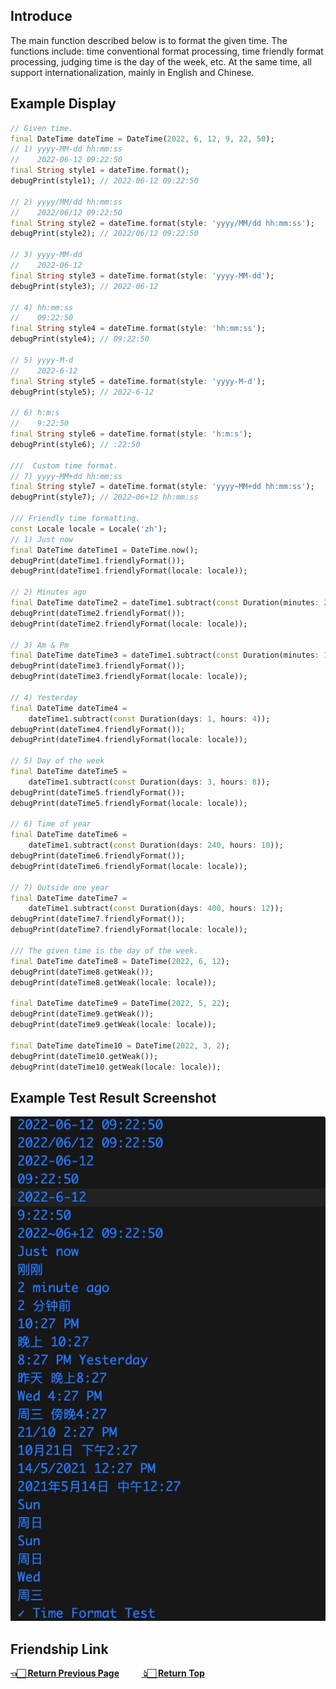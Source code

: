 <p id='jump'></p>

## Introduce
The main function described below is to format the given time. The functions include: time conventional format processing, time friendly format processing, judging time is the day of the week, etc. At the same time, all support internationalization, mainly in English and Chinese.

## Example Display
```dart
// Given time.
final DateTime dateTime = DateTime(2022, 6, 12, 9, 22, 50);
// 1) yyyy-MM-dd hh:mm:ss
//    2022-06-12 09:22:50
final String style1 = dateTime.format();
debugPrint(style1); // 2022-06-12 09:22:50

// 2) yyyy/MM/dd hh:mm:ss
//    2022/06/12 09:22:50
final String style2 = dateTime.format(style: 'yyyy/MM/dd hh:mm:ss');
debugPrint(style2); // 2022/06/12 09:22:50

// 3) yyyy-MM-dd
//    2022-06-12 
final String style3 = dateTime.format(style: 'yyyy-MM-dd');
debugPrint(style3); // 2022-06-12

// 4) hh:mm:ss
//    09:22:50
final String style4 = dateTime.format(style: 'hh:mm:ss');
debugPrint(style4); // 09:22:50

// 5) yyyy-M-d
//    2022-6-12 
final String style5 = dateTime.format(style: 'yyyy-M-d');
debugPrint(style5); // 2022-6-12

// 6) h:m:s
//    9:22:50 
final String style6 = dateTime.format(style: 'h:m:s');
debugPrint(style6); // :22:50

///  Custom time format.
// 7) yyyy~MM+dd hh:mm:ss
final String style7 = dateTime.format(style: 'yyyy~MM+dd hh:mm:ss');
debugPrint(style7); // 2022~06+12 hh:mm:ss

/// Friendly time formatting.
const Locale locale = Locale('zh');
// 1) Just now
final DateTime dateTime1 = DateTime.now();
debugPrint(dateTime1.friendlyFormat());
debugPrint(dateTime1.friendlyFormat(locale: locale));

// 2) Minutes ago
final DateTime dateTime2 = dateTime1.subtract(const Duration(minutes: 2));
debugPrint(dateTime2.friendlyFormat());
debugPrint(dateTime2.friendlyFormat(locale: locale));

// 3) Am & Pm
final DateTime dateTime3 = dateTime1.subtract(const Duration(minutes: 120));
debugPrint(dateTime3.friendlyFormat());
debugPrint(dateTime3.friendlyFormat(locale: locale));

// 4) Yesterday
final DateTime dateTime4 =
    dateTime1.subtract(const Duration(days: 1, hours: 4));
debugPrint(dateTime4.friendlyFormat());
debugPrint(dateTime4.friendlyFormat(locale: locale));

// 5) Day of the week
final DateTime dateTime5 =
    dateTime1.subtract(const Duration(days: 3, hours: 8));
debugPrint(dateTime5.friendlyFormat());
debugPrint(dateTime5.friendlyFormat(locale: locale));

// 6) Time of year
final DateTime dateTime6 =
    dateTime1.subtract(const Duration(days: 240, hours: 10));
debugPrint(dateTime6.friendlyFormat());
debugPrint(dateTime6.friendlyFormat(locale: locale));

// 7) Outside one year
final DateTime dateTime7 =
    dateTime1.subtract(const Duration(days: 400, hours: 12));
debugPrint(dateTime7.friendlyFormat());
debugPrint(dateTime7.friendlyFormat(locale: locale));

/// The given time is the day of the week.
final DateTime dateTime8 = DateTime(2022, 6, 12);
debugPrint(dateTime8.getWeak());
debugPrint(dateTime8.getWeak(locale: locale));

final DateTime dateTime9 = DateTime(2022, 5, 22);
debugPrint(dateTime9.getWeak());
debugPrint(dateTime9.getWeak(locale: locale));

final DateTime dateTime10 = DateTime(2022, 3, 2);
debugPrint(dateTime10.getWeak());
debugPrint(dateTime10.getWeak(locale: locale));
```

## Example Test Result Screenshot
![datetime](https://github.com/zhoushuangjian001/idkit/blob/master/readme_img/datetime.png?raw=true)

## Friendship Link
**[👈🏻 Return Previous Page](https://pub.flutter-io.cn/packages/idkit)** &nbsp; &nbsp;&nbsp;&nbsp;&nbsp;&nbsp;&nbsp;**[ 👆🏻 Return Top](#jump)**